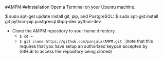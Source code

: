 #AMPM
##Installation
Open a Terminal on your Ubuntu machine.

 $ sudo apt-get update
  Install git, pip, and PostgreSQL: $ sudo apt-get install git python-pip postgresql libpq-dev python-dev

* Clone the AMPM repository to your home directory.
  * `$ cd ~`
  * `$ git clone https://github.com/panjala/AMPM.git
` (note that this requires that you have setup an authorized keypair accepted by GitHub to access the repository being cloned)
